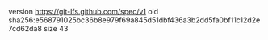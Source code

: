 version https://git-lfs.github.com/spec/v1
oid sha256:e568791025bc36b8e979f69a845d51dbf436a3b2dd5fa0bf11c12d2e7cd62da8
size 43
